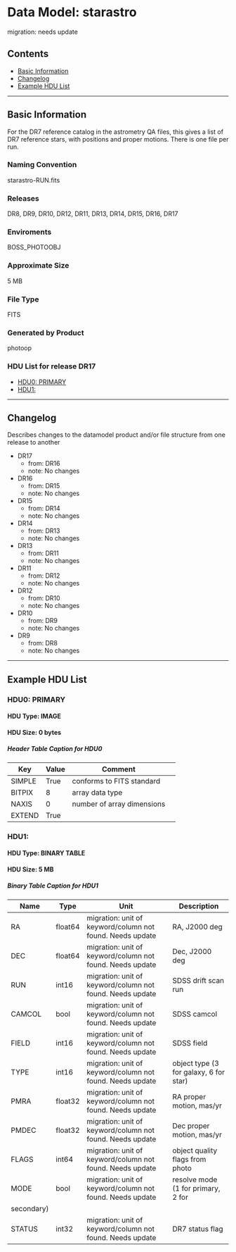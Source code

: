# Data Model: starastro


migration: needs update


## Contents
- [Basic Information](#basic-information)
- [Changelog](#changelog)
- [Example HDU List](#example-hdu-list)


---

## Basic Information
For the DR7 reference catalog in the
astrometry QA files, this gives a list of DR7 reference stars, with
positions and proper motions. There is one file per run.

### Naming Convention
starastro-RUN.fits

### Releases
DR8, DR9, DR10, DR12, DR11, DR13, DR14, DR15, DR16, DR17

### Enviroments
BOSS_PHOTOOBJ

### Approximate Size
5 MB

### File Type
FITS

### Generated by Product
photoop

### HDU List for release DR17
  - [HDU0: PRIMARY](#hdu0-primary)
  - [HDU1: ](#hdu1-)


---

## Changelog
Describes changes to the datamodel product and/or file structure from one release to another
 - DR17
   - from: DR16
   - note: No changes
 - DR16
   - from: DR15
   - note: No changes
 - DR15
   - from: DR14
   - note: No changes
 - DR14
   - from: DR13
   - note: No changes
 - DR13
   - from: DR11
   - note: No changes
 - DR11
   - from: DR12
   - note: No changes
 - DR12
   - from: DR10
   - note: No changes
 - DR10
   - from: DR9
   - note: No changes
 - DR9
   - from: DR8
   - note: No changes

---
## Example HDU List


### HDU0: PRIMARY


#### HDU Type: IMAGE
#### HDU Size:  0 bytes

##### Header Table Caption for HDU0
Key | Value | Comment | |
| --- | --- | --- | --- |
| SIMPLE | True | conforms to FITS standard |
| BITPIX | 8 | array data type |
| NAXIS | 0 | number of array dimensions |
| EXTEND | True |  |



### HDU1: 


#### HDU Type: BINARY TABLE
#### HDU Size:  5 MB

##### Binary Table Caption for HDU1
Name | Type | Unit | Description |
| --- | --- | --- | --- |
 | RA | float64 | migration: unit of keyword/column not found. Needs update | RA, J2000 deg |
 | DEC | float64 | migration: unit of keyword/column not found. Needs update | Dec, J2000 deg |
 | RUN | int16 | migration: unit of keyword/column not found. Needs update | SDSS drift scan run |
 | CAMCOL | bool | migration: unit of keyword/column not found. Needs update | SDSS camcol |
 | FIELD | int16 | migration: unit of keyword/column not found. Needs update | SDSS field |
 | TYPE | int16 | migration: unit of keyword/column not found. Needs update | object type (3 for galaxy, 6 for star) |
 | PMRA | float32 | migration: unit of keyword/column not found. Needs update | RA proper motion, mas/yr |
 | PMDEC | float32 | migration: unit of keyword/column not found. Needs update | Dec proper motion, mas/yr |
 | FLAGS | int64 | migration: unit of keyword/column not found. Needs update | object quality flags from photo |
 | MODE | bool | migration: unit of keyword/column not found. Needs update | resolve mode (1 for primary, 2 for
secondary) |
 | STATUS | int32 | migration: unit of keyword/column not found. Needs update | DR7 status flag |


